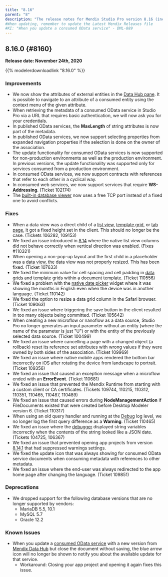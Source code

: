 ```yaml
---
title: "8.16"
parent: "8"
description: "The release notes for Mendix Studio Pro version 8.16 (including all patches) with details on new features, bug fixes, and known issues."
#When updating, remember to update the Latest Mendix Releases file
#KI: "When you update a consumed OData service" - DML-889
---
```


## 8.16.0 {#8160}

**Release date: November 24th, 2020**

{{% modelerdownloadlink "8.16.0" %}}

### Improvements

* We now show the attributes of external entities in the [Data Hub pane](/refguide8/data-hub-pane). It is possible to navigate to an attribute of a consumed entity using the context menu of the given attribute.
* When retrieving the metadata of a consumed OData service in Studio Pro via a URL that requires basic authentication, we will now ask you for your credentials.
* In published OData services, the **MaxLength** of string attributes is now part of the metadata.
* In published OData services, we now support selecting properties from expanded navigation properties if the selection is done on the owner of the association.
* The update functionality for consumed OData services is now supported for non-production environments as well as the production environment. In previous versions, the update functionality was supported only for services consumed from a production environment.
* In consumed OData services, we now support contracts with references that refer to each other in a cyclical way.
* In consumed web services, we now support services that require **WS-Addressing**. (Ticket 102174)
* The [built-in database viewer](/howto8/collaboration-requirements-management/sharing-the-development-database) now uses a free TCP port instead of a fixed one to avoid conflicts.

### Fixes

* When a data view was a direct child of a [list view](/refguide8/list-view), [template grid](/refguide8/template-grid), or [tab page](/refguide8/tab-container#tab-page), it got a fixed height set in the client. This should no longer be the case. (Tickets 106282, 109153)
* We fixed an issue introduced in [8.14](8.14) where the native list view columns did not behave correctly when vertical direction was enabled. (Fixes #110321)
* When opening a non-pop-up layout and the first child in a placeholder was a [data view](/refguide8/data-view), the data view was not properly resized. This has been fixed. (Ticket 107633)
* We fixed the minimum value for cell spacing and cell padding in [data grids](/refguide8/data-grid) and template grids within a document template. (Ticket 110556)
* We fixed a problem with the [native date picker](/refguide8/date-picker) widget where it was showing the months in English even when the device was in another language. (Ticket 110142)
* We fixed the option to resize a data grid column in the Safari browser. (Ticket 109063)
* We fixed an issue where triggering the save button in the client resulted in too many objects being committed. (Ticket 105642)
* When creating a new microflow or nanoflow as a data source, Studio Pro no longer generates an input parameter without an entity (where the name of the parameter is just "U") or with the entity of the previously selected data source. (Ticket 100499)
* We fixed an issue where cancelling a page with a changed object (a rollback) reset its reference set attributes with wrong values if they were owned by both sides of the association. (Ticket 109969)
* We fixed an issue where native mobile apps rendered the bottom bar incorrectly on iOS after rotating the device from landscape to portrait. (Ticket 109356)
* We fixed an issue that caused an exception message when a microflow ended with an **ErrorEvent**. (Ticket 110681)
* We fixed an issue that prevented the Mendix Runtime from starting with a custom client or CA certificates. (Tickets 109744, 110215, 110312, 110351, 110465, 110487, 110489)
* We fixed an issue that caused errors during **NodeManagementAction** if FileDocuments existed that were created before Desktop Modeler version 6. (Ticket 110317)
* When using an old query handler and running at the [Debug](/howto8/monitoring-troubleshooting/log-levels#level) log level, we no longer log the first query difference as a **Warning**. (Ticket 110465)
* We fixed an issue where the [debugger](/howto8/monitoring-troubleshooting/debug-microflows) displayed string variables incorrectly when the contents of the string looked like a JSON date. (Tickets 104725, 106367)
* We fixed an issue that prevented opening app projects from version [8.14.1](8.14#8141) that had suppressed warnings settings.
* We fixed the update icon that was always showing for consumed OData service documents when consuming metadata with references to other metadata.
* We fixed an issue where the end-user was always redirected to the app home page after changing the language. (Ticket 109851)

### Deprecations

* We dropped support for the following database versions that are no longer supported by vendors:
  * MariaDB 5.5, 10.1
  * MySQL 5.7
  * Oracle 12.2

### Known Issues

* When you update a [consumed OData service](/refguide8/consumed-odata-service) with a new version from [Mendix Data Hub](/data-hub/) but close the document without saving, the blue arrow icon will no longer be shown to notify you about the available update for that service.
	* Workaround: Closing your app project and opening it again fixes this issue.
